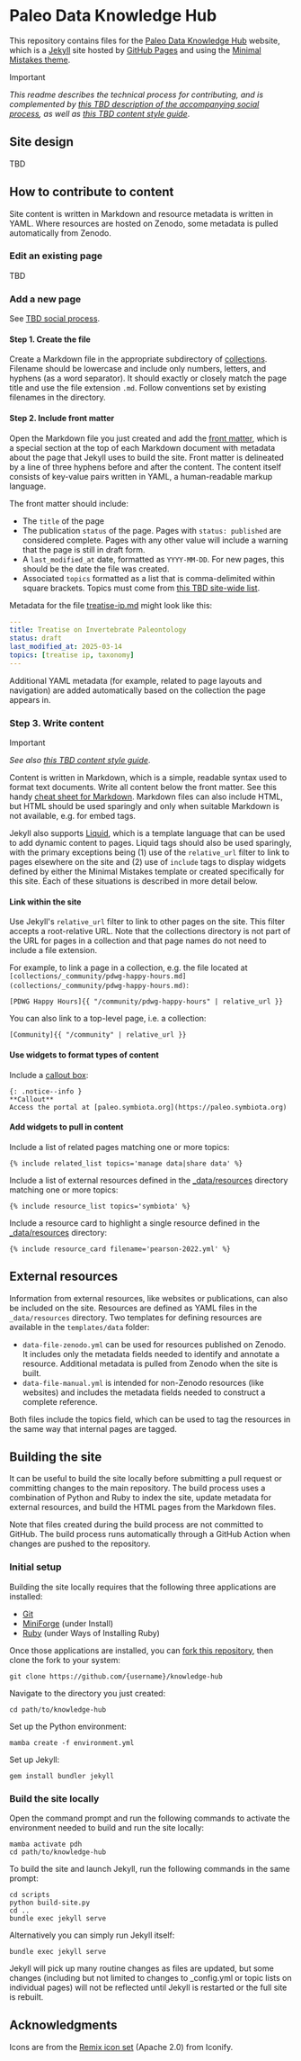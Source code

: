 # Paleo Data Knowledge Hub

This repository contains files for the [Paleo Data Knowledge Hub](https://paleo-data.github.io/knowledge-hub) website, which is a [Jekyll](https://jekyllrb.com/) site hosted by [GitHub Pages](https://pages.github.com/) and using the [Minimal Mistakes theme](https://github.com/mmistakes/minimal-mistakes).

> [!IMPORTANT]  
> _This readme describes the technical process for contributing, and is complemented by [this TBD description of the accompanying social process](), as well as [this TBD content style guide]()_.

## Site design

TBD

## How to contribute to content

Site content is written in Markdown and resource metadata is written in YAML. Where resources are hosted on Zenodo, some metadata is pulled automatically from Zenodo.

### Edit an existing page

TBD

### Add a new page

See [TBD social process]().

#### Step 1. Create the file

Create a Markdown file in the appropriate subdirectory of [collections](/collections). Filename should be lowercase and include only numbers, letters, and hyphens (as a word separator). It should exactly or closely match the page title and use the file extension `.md`. Follow conventions set by existing filenames in the directory.

#### Step 2. Include front matter

Open the Markdown file you just created and add the [front matter](https://jekyllrb.com/docs/front-matter/), which is a special section at the top of each Markdown document with metadata about the page that Jekyll uses to build the site. Front matter is delineated by a line of three hyphens before and after the content. The content itself consists of key-value pairs written in YAML, a human-readable markup language.

The front matter should include:

- The `title` of the page
- The publication `status` of the page. Pages with `status: published` are considered complete. Pages with any other value will include a warning that the
  page is still in draft form.
- A `last_modified_at` date, formatted as `YYYY-MM-DD`. For new pages, this should be the date the file was created.
- Associated `topics` formatted as a list that is comma-delimited within square brackets. Topics must come from [this TBD site-wide list]().

Metadata for the file [treatise-ip.md](/collections/_data-ecosystem/treatise-ip.md) might look like this:

```yaml
---
title: Treatise on Invertebrate Paleontology
status: draft
last_modified_at: 2025-03-14
topics: [treatise ip, taxonomy]
---
```

Additional YAML metadata (for example, related to page layouts and navigation) are added automatically based on the collection the page appears in.

### Step 3. Write content

> [!IMPORTANT]  
> _See also [this TBD content style guide]()_.

Content is written in Markdown, which is a simple, readable syntax used to format text documents. Write all content below the front matter. See this handy [cheat sheet for Markdown](https://www.markdownguide.org/cheat-sheet/). Markdown files can also include HTML, but HTML should be used sparingly and only when suitable Markdown is not available, e.g. for embed tags.

Jekyll also supports [Liquid](https://shopify.github.io/liquid/), which is a template language that can be used to add dynamic content to pages. Liquid tags should also be used sparingly, with the primary exceptions being (1) use of the `relative_url` filter to link to pages elsewhere on the site and (2) use of `include` tags to display widgets defined by either the Minimal Mistakes template or created specifically for this site. Each of these situations is described in more detail below.

#### Link within the site

Use Jekyll's `relative_url` filter to link to other pages on the site. This filter accepts a root-relative URL. Note that the collections directory is not part of the URL for pages in a collection and that page names do not need to include a file extension.

For example, to link a page in a collection, e.g. the file located at `[collections/_community/pdwg-happy-hours.md](collections/_community/pdwg-happy-hours.md)`: 

```
[PDWG Happy Hours]{{ "/community/pdwg-happy-hours" | relative_url }}
```

You can also link to a top-level page, i.e. a collection:

```
[Community]{{ "/community" | relative_url }}
```

#### Use widgets to format types of content

Include a 
[callout box](https://mmistakes.github.io/minimal-mistakes/docs/utility-classes/#notices):

```
{: .notice--info }
**Callout**
Access the portal at [paleo.symbiota.org](https://paleo.symbiota.org)
```

#### Add widgets to pull in content

Include a list of related pages matching one or more topics:

```
{% include related_list topics='manage data|share data' %}
```

Include a list of external resources defined in the [_data/resources](_data/resources) directory matching one or more topics:

```
{% include resource_list topics='symbiota' %}
```

Include a resource card to highlight a single resource defined in the [_data/resources](_data/resources) directory:

```
{% include resource_card filename='pearson-2022.yml' %}
```

## External resources

Information from external resources, like websites or publications, can also be included on the site. Resources are defined as YAML files in the `_data/resources` directory. Two templates for defining resources are available in the `templates/data` folder:

- `data-file-zenodo.yml` can be used for resources published on Zenodo. It includes only the metadata fields needed to identify and annotate a resource. Additional metadata is pulled from Zenodo when the site is built.
- `data-file-manual.yml` is intended for non-Zenodo resources (like websites) and includes the metadata fields needed to construct a complete reference.

Both files include the topics field, which can be used to tag the resources in the same way that internal pages are tagged.

## Building the site

It can be useful to build the site locally before submitting a pull request or committing changes to the main repository. The build process uses a combination of Python and Ruby to index the site, update metadata for external resources, and build the HTML pages from the Markdown files.

Note that files created during the build process are not committed to GitHub. The build process runs automatically through a GitHub Action when changes are pushed to the repository.

### Initial setup

Building the site locally requires that the following three applications are installed:

- [Git](https://git-scm.com/book/en/v2/Getting-Started-Installing-Git)
- [MiniForge](https://github.com/conda-forge/miniforge) (under Install)
- [Ruby](https://www.ruby-lang.org/en/downloads) (under Ways of Installing Ruby)

Once those applications are installed, you can [fork this repository](https://github.com/paleo-data/knowledge-hub/fork), then clone the fork to your system:

```
git clone https://github.com/{username}/knowledge-hub
```

Navigate to the directory you just created:

```
cd path/to/knowledge-hub
```

Set up the Python environment:

```
mamba create -f environment.yml
```

Set up Jekyll:

```
gem install bundler jekyll
```

### Build the site locally

Open the command prompt and run the following commands to activate the environment needed to build and run the site locally:

```
mamba activate pdh
cd path/to/knowledge-hub
```

To build the site and launch Jekyll, run the following commands in the same prompt:

```
cd scripts
python build-site.py
cd ..
bundle exec jekyll serve
```

Alternatively you can simply run Jekyll itself:

```
bundle exec jekyll serve
```

Jekyll will pick up many routine changes as files are updated, but some changes (including but not limited to changes to _config.yml or topic lists on individual
pages) will not be reflected until Jekyll is restarted or the full site is rebuilt.

## Acknowledgments

Icons are from the [Remix icon set](https://icon-sets.iconify.design/ri/) (Apache 2.0) from Iconify. 

